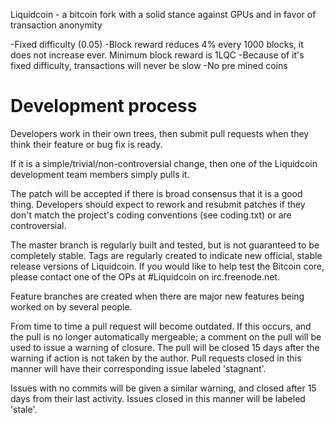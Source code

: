 Liquidcoin - a bitcoin fork with a solid stance against GPUs and in favor of transaction anonymity 

-Fixed difficulty (0.05)
-Block reward reduces 4% every 1000 blocks, it does not increase ever. Minimum block reward is 1LQC
-Because of it's fixed difficulty, transactions will never be slow
-No pre mined coins
 
 
Development process
===================

Developers work in their own trees, then submit pull requests when
they think their feature or bug fix is ready.

If it is a simple/trivial/non-controversial change, then one of the
Liquidcoin development team members simply pulls it.

The patch will be accepted if there is broad consensus that it is a
good thing.  Developers should expect to rework and resubmit patches
if they don't match the project's coding conventions (see coding.txt)
or are controversial.

The master branch is regularly built and tested, but is not guaranteed
to be completely stable. Tags are regularly created to indicate new
official, stable release versions of Liquidcoin. If you would like to
help test the Bitcoin core, please contact one of the OPs at #Liquidcoin on irc.freenode.net.

Feature branches are created when there are major new features being
worked on by several people.

From time to time a pull request will become outdated. If this occurs, and
the pull is no longer automatically mergeable; a comment on the pull will
be used to issue a warning of closure. The pull will be closed 15 days
after the warning if action is not taken by the author. Pull requests closed
in this manner will have their corresponding issue labeled 'stagnant'.

Issues with no commits will be given a similar warning, and closed after
15 days from their last activity. Issues closed in this manner will be 
labeled 'stale'. 
